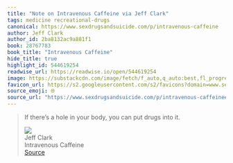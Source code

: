 ```yaml
---
title: "Note on Intravenous Caffeine via Jeff Clark"
tags: medicine recreational-drugs
canonical: https://www.sexdrugsandsuicide.com/p/intravenous-caffeine
author: Jeff Clark
author_id: 2ba8132ac9a881f1
book: 28767783
book_title: "Intravenous Caffeine"
hide_title: true
highlight_id: 544619254
readwise_url: https://readwise.io/open/544619254
image: https://substackcdn.com/image/fetch/f_auto,q_auto:best,fl_progressive:steep/https%3A%2F%2Fwww.sexdrugsandsuicide.com%2Ftwitter%2Fsubscribe-card.jpg%3Fv%3D34807021%26version%3D9
favicon_url: https://s2.googleusercontent.com/s2/favicons?domain=www.sexdrugsandsuicide.com
source_emoji: 🌐
source_url: "https://www.sexdrugsandsuicide.com/p/intravenous-caffeine#:~:text=If%20there%E2%80%99s%20a,drugs%20into%20it."
---
```


> If there’s a hole in your body, you can put drugs into it.
> <div class="quoteback-footer"><div class="quoteback-avatar"><img class="mini-favicon" src="https://s2.googleusercontent.com/s2/favicons?domain=www.sexdrugsandsuicide.com"></div><div class="quoteback-metadata"><div class="metadata-inner"><span style="display:none">FROM:</span><div aria-label="Jeff Clark" class="quoteback-author"> Jeff Clark</div><div aria-label="Intravenous Caffeine" class="quoteback-title"> Intravenous Caffeine</div></div></div><div class="quoteback-backlink"><a target="_blank" aria-label="go to the full text of this quotation" rel="noopener" href="https://www.sexdrugsandsuicide.com/p/intravenous-caffeine#:~:text=If%20there%E2%80%99s%20a,drugs%20into%20it." class="quoteback-arrow"> Source</a></div></div>